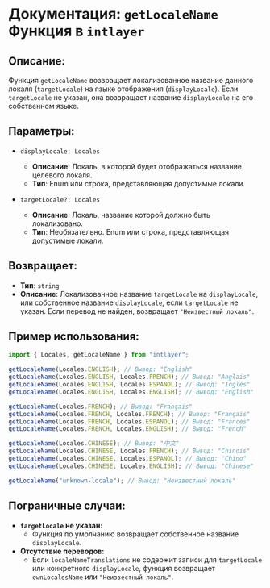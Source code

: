 # Документация: `getLocaleName` Функция в `intlayer`

## Описание:

Функция `getLocaleName` возвращает локализованное название данного локаля (`targetLocale`) на языке отображения (`displayLocale`). Если `targetLocale` не указан, она возвращает название `displayLocale` на его собственном языке.

## Параметры:

- `displayLocale: Locales`

  - **Описание**: Локаль, в которой будет отображаться название целевого локаля.
  - **Тип**: Enum или строка, представляющая допустимые локали.

- `targetLocale?: Locales`
  - **Описание**: Локаль, название которой должно быть локализовано.
  - **Тип**: Необязательно. Enum или строка, представляющая допустимые локали.

## Возвращает:

- **Тип**: `string`
- **Описание**: Локализованное название `targetLocale` на `displayLocale`, или собственное название `displayLocale`, если `targetLocale` не указан. Если перевод не найден, возвращает `"Неизвестный локаль"`.

## Пример использования:

```typescript
import { Locales, getLocaleName } from "intlayer";

getLocaleName(Locales.ENGLISH); // Вывод: "English"
getLocaleName(Locales.ENGLISH, Locales.FRENCH); // Вывод: "Anglais"
getLocaleName(Locales.ENGLISH, Locales.ESPANOL); // Вывод: "Inglés"
getLocaleName(Locales.ENGLISH, Locales.ENGLISH); // Вывод: "English"

getLocaleName(Locales.FRENCH); // Вывод: "Français"
getLocaleName(Locales.FRENCH, Locales.FRENCH); // Вывод: "Français"
getLocaleName(Locales.FRENCH, Locales.ESPANOL); // Вывод: "Francés"
getLocaleName(Locales.FRENCH, Locales.ENGLISH); // Вывод: "French"

getLocaleName(Locales.CHINESE); // Вывод: "中文"
getLocaleName(Locales.CHINESE, Locales.FRENCH); // Вывод: "Chinois"
getLocaleName(Locales.CHINESE, Locales.ESPANOL); // Вывод: "Chino"
getLocaleName(Locales.CHINESE, Locales.ENGLISH); // Вывод: "Chinese"

getLocaleName("unknown-locale"); // Вывод: "Неизвестный локаль"
```

## Пограничные случаи:

- **`targetLocale` не указан:**
  - Функция по умолчанию возвращает собственное название `displayLocale`.
- **Отсутствие переводов:**
  - Если `localeNameTranslations` не содержит записи для `targetLocale` или конкретного `displayLocale`, функция возвращает `ownLocalesName` или `"Неизвестный локаль"`.
